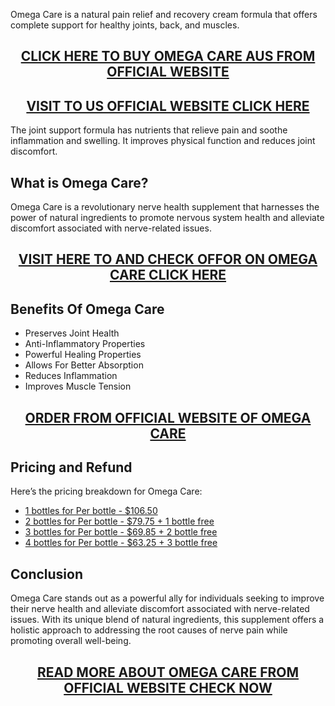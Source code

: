 <p>Omega Care is a natural pain relief and recovery cream formula that offers complete support for healthy joints, back, and muscles.</p>
<h2 style="text-align: center;"><a href="https://sale365day.com/get-omega-care-au">CLICK HERE TO BUY OMEGA CARE AUS FROM OFFICIAL WEBSITE</a></h2>
<h2 style="text-align: center;"><a href="https://sale365day.com/get-omega-care-us">VISIT TO US OFFICIAL WEBSITE CLICK HERE</a></h2>
<p>The joint support formula has nutrients that relieve pain and soothe inflammation and swelling. It improves physical function and reduces joint discomfort.</p>
<h2 style="text-align: left;">What is Omega Care?</h2>
<p style="text-align: left;">Omega Care is a revolutionary nerve health supplement that harnesses the power of natural ingredients to promote nervous system health and alleviate discomfort associated with nerve-related issues.</p>
<h2 style="text-align: center;"><a href="https://sale365day.com/get-omega-care-au">VISIT HERE TO AND CHECK OFFOR ON OMEGA CARE CLICK HERE</a></h2>
<h2 style="text-align: left;">Benefits Of Omega Care</h2>
<ul style="text-align: left;">
<li>Preserves Joint Health</li>
<li>Anti-Inflammatory Properties</li>
<li>Powerful Healing Properties</li>
<li>Allows For Better Absorption</li>
<li>Reduces Inflammation</li>
<li>Improves Muscle Tension</li>
</ul>
<h2 style="text-align: center;"><a href="https://sale365day.com/get-omega-care-au">ORDER FROM OFFICIAL WEBSITE OF OMEGA CARE</a></h2>
<h2 style="text-align: left;">Pricing and Refund</h2>
<p style="text-align: left;">Here&rsquo;s the pricing breakdown for Omega Care:</p>
<ul style="text-align: left;">
<li><a href="https://sale365day.com/get-omega-care-au">1 bottles for Per bottle - $106.50</a></li>
<li><a href="https://sale365day.com/get-omega-care-au">2 bottles for Per bottle - $79.75 + 1 bottle free</a></li>
<li><a href="https://sale365day.com/get-omega-care-au">3 bottles for Per bottle - $69.85 + 2 bottle free</a></li>
<li><a href="https://sale365day.com/get-omega-care-au">4 bottles for Per bottle - $63.25 + 3 bottle free</a></li>
</ul>
<h2 style="text-align: left;">Conclusion</h2>
<p style="text-align: left;">Omega Care stands out as a powerful ally for individuals seeking to improve their nerve health and alleviate discomfort associated with nerve-related issues. With its unique blend of natural ingredients, this supplement offers a holistic approach to addressing the root causes of nerve pain while promoting overall well-being.</p>
<h2 style="text-align: center;"><a href="https://sale365day.com/get-omega-care-au">READ MORE ABOUT OMEGA CARE FROM OFFICIAL WEBSITE CHECK NOW</a></h2>
